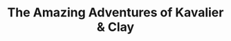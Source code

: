 ---
title: "The Amazing Adventures of Kavalier & Clay"
slug: "the-amazing-adventures-of-kavalier-clay"
subtitle: ""
publisher: "Picador"
published: "2001"
asin: "0312282990"
authors: 
  - michael-chabon
started: "2011-04-10"
start_year: "2011"
finished: "2011-04-10"
---